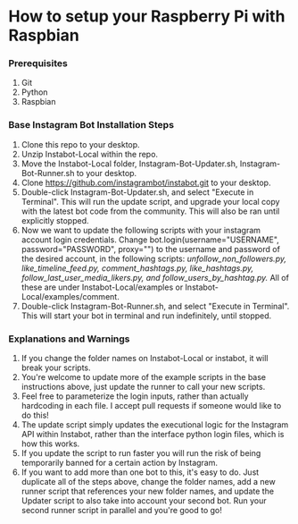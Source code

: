 # How to setup your Raspberry Pi with Raspbian

### Prerequisites
1. Git
2. Python
3. Raspbian

### Base Instagram Bot Installation Steps
1. Clone this repo to your desktop.
2. Unzip Instabot-Local within the repo.
3. Move the Instabot-Local folder, Instagram-Bot-Updater.sh, Instagram-Bot-Runner.sh to your desktop.
4. Clone https://github.com/instagrambot/instabot.git to your desktop.
5. Double-click Instagram-Bot-Updater.sh, and select "Execute in Terminal". This will run the update script, and upgrade your local copy with the latest bot code from the community. This will also be ran until explicitly stopped.
6. Now we want to update the following scripts with your instagram account login credentials. Change bot.login(username="USERNAME", password="PASSWORD", proxy="") to the username and password of the desired account, in the following scripts: *unfollow_non_followers.py, like_timeline_feed.py, comment_hashtags.py, like_hashtags.py, follow_last_user_media_likers.py, and follow_users_by_hashtag.py.* All of these are under Instabot-Local/examples or Instabot-Local/examples/comment.
7. Double-click Instagram-Bot-Runner.sh, and select "Execute in Terminal". This will start your bot in terminal and run indefinitely, until stopped.

### Explanations and Warnings
1. If you change the folder names on Instabot-Local or instabot, it will break your scripts.
2. You're welcome to update more of the example scripts in the base instructions above, just update the runner to call your new scripts.
3. Feel free to parameterize the login inputs, rather than actually hardcoding in each file. I accept pull requests if someone would like to do this!
4. The update script simply updates the executional logic for the Instagram API within Instabot, rather than the interface python login files, which is how this works.
5. If you update the script to run faster you will run the risk of being temporarily banned for a certain action by Instagram.
6. If you want to add more than one bot to this, it's easy to do. Just duplicate all of the steps above, change the folder names, add a new runner script that references your new folder names, and update the Updater script to also take into account your second bot. Run your second runner script in parallel and you're good to go!
